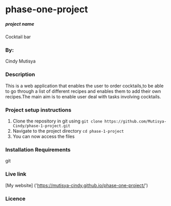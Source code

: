 # phase-one-project
##### project name
Cocktail bar

### By:
Cindy Mutisya

### Description
This is a web application that enables the user to order cocktails,to be able to go through a list of different recipes and enables them to add their own recipes.The main aim is to enable user deal with tasks involving cocktails.

### Project setup instructions 
1. Clone the repository in git using `git clone https://github.com/Mutisya-Cindy/phase-1-project.git`
2. Navigate to the project directory `cd phase-1-project`
3. You can now access the files

### Installation Requirements
git

### Live link
[My website] ('https://mutisya-cindy.github.io/phase-one-project/')

### Licence
